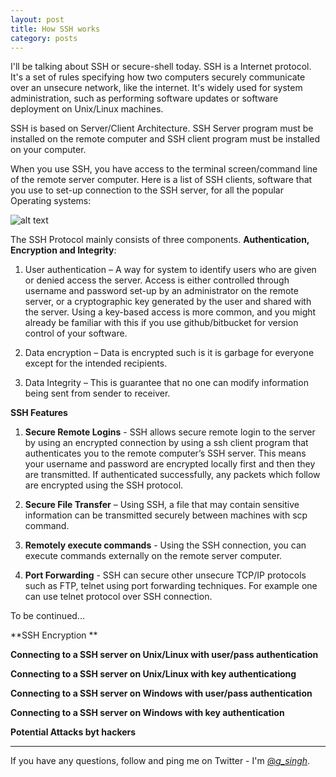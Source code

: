 ```yaml
---
layout: post
title: How SSH works
category: posts
---
```


I'll be talking about SSH or secure-shell today. SSH is a Internet protocol. It's a set of rules specifying how two computers securely communicate over an unsecure network, like the internet. It's widely used for system administration, such as performing software updates or software deployment on Unix/Linux machines.

SSH is based on Server/Client Architecture. SSH Server program must be installed on the remote computer and SSH client program must be installed on your computer. 

When you use SSH, you have access to the terminal screen/command line of the remote server computer. Here is a list of SSH clients, software that you use to set-up connection to the SSH server, for all the popular Operating systems:

![alt text](https://2.bp.blogspot.com/-wDtfx8AKLFI/VuovT8wt-aI/AAAAAAAACbk/-vlfF7YShUU0ioLYrEi9ZvKiFKzEX844g/s320/SSH-OS-Clients.png "SSH OS Clients")

The SSH Protocol mainly consists of three components. **Authentication, Encryption and Integrity**:

1. User authentication – A way for system to identify users who are given or denied access the server. Access is either controlled through username and password set-up by an administrator on the remote server, or a cryptographic key generated by the user and shared with the server. Using a key-based access is more common, and you might already be familiar with this if you use github/bitbucket for version control of your software.

2. Data encryption – Data is encrypted such is it is garbage for everyone except for the intended recipients.

3. Data Integrity – This is guarantee that no one can modify information being sent from sender to receiver.

**SSH Features**

1. **Secure Remote Logins** - SSH allows secure remote login to the server by using an encrypted connection by using a ssh client program that authenticates you to the remote computer’s SSH server. This means your username and password are encrypted locally first and then they are transmitted. If authenticated successfully, any packets which follow are encrypted using the SSH protocol.

2. **Secure File Transfer** – Using SSH, a file that may contain sensitive information can be transmitted securely between machines with scp command.

3. **Remotely execute commands** - Using the SSH connection, you can execute commands externally on the remote server computer.

4. **Port Forwarding** - SSH can secure other unsecure TCP/IP protocols such as FTP, telnet using port forwarding techniques. For example one can use telnet protocol over SSH connection.

To be continued...

**SSH Encryption **

**Connecting to a SSH server on Unix/Linux with user/pass authentication**

**Connecting to a SSH server on Unix/Linux with key authenticationg**

**Connecting to a SSH server on Windows with user/pass authentication**

**Connecting to a SSH server on Windows with key authentication**

**Potential Attacks byt hackers**

---

If you have any questions, follow and ping me on Twitter - I'm [@_g_singh_][twitter].

<!-- You'll want to [get the code][left] and read the README to learn how to
install and set up Left for your own purposes.

If you have any questions, follow and ping me on Twitter- I'm
[@holman][twitter].

[jekyll]: https://github.com/mojombo/jekyll
[zh]: http://zachholman.com
[left]: https://github.com/holman/left#readme -->
[twitter]: https://twitter.com/_g_singh_